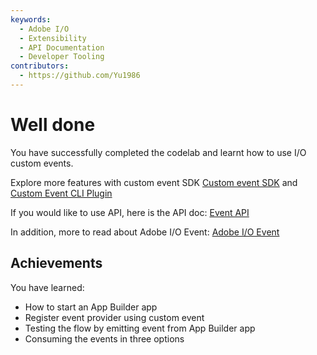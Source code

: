 ```yaml
---
keywords:
  - Adobe I/O
  - Extensibility
  - API Documentation
  - Developer Tooling
contributors:
  - https://github.com/Yu1986
---
```


# Well done

You have successfully completed the codelab and learnt how to use I/O custom events.

Explore more features with custom event SDK
[Custom event SDK](https://github.com/adobe/aio-lib-events/) and [Custom Event CLI Plugin](https://github.com/adobe/aio-cli-plugin-events)

If you would like to use API, here is the API doc: 
[Event API](/apis/experienceplatform/events/ioeventsapi.html#!adobedocs/adobeio-events/master/events-api-reference.yaml)

In addition, more to read about Adobe I/O Event: 
[Adobe I/O Event](/experienceplatform/events.html)


## Achievements

You have learned: 

* How to start an App Builder app 
* Register event provider using custom event
* Testing the flow by emitting event from App Builder app
* Consuming the events in three options

